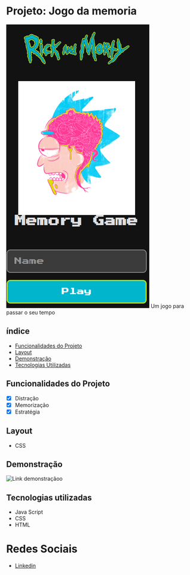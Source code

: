 # Projeto: Jogo da memoria
![LabelCalculadora](/assets/memorygame.png)
Um jogo para passar o seu tempo

## índice
- <a href="#funcionalidades-do-projeto">Funcionalidades do Projeto</a>
- <a href="#Layout">Layout<a>
- <a href="#demonstraçãoo">Demonstração<a>
- <a href="#tecnologias-utilizadas">Tecnologias Utilizadas<a>

## Funcionalidades do Projeto
- [x] Distração
- [x] Memorização
- [x] Estratégia

## Layout
- CSS

## Demonstração
![Link demonstraçãoo](/assets/memorygame.gif)

## Tecnologias utilizadas
- Java Script
- CSS
- HTML

# Redes Sociais

- [Linkedin](https://www.linkedin.com/in/luan-estifer-rodrigues-pereira-7577a2285/)
